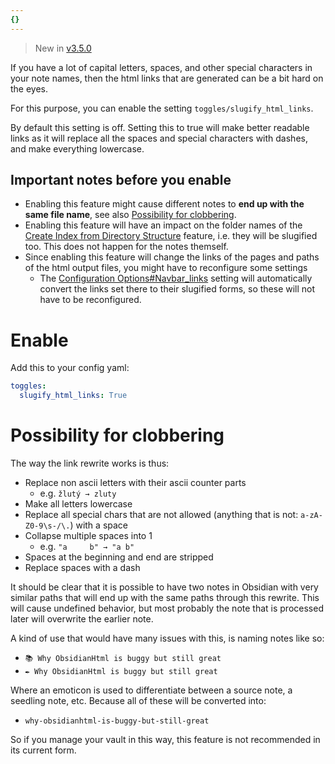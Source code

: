```yaml
---
{}
---
```

   
>New in [v3.5.0](../../Changelog/v3.5.0.md)   
   
If you have a lot of capital letters, spaces, and other special characters in your note names, then the html links that are generated can be a bit hard on the eyes.   
   
For this purpose, you can enable the setting `toggles/slugify_html_links`.   
   
By default this setting is off. Setting this to true will make better readable links as it will replace all the spaces and special characters with dashes, and make everything lowercase.    
   
## Important notes before you enable   
   
- Enabling this feature might cause different notes to **end up with the same file name**, see also [Possibility for clobbering](#possibility-for-clobbering).   
- Enabling this feature will have an impact on the folder names of the [Create Index from Directory Structure](../../Configurations/Modes/Create%20Index%20from%20Directory%20Structure.md) feature, i.e. they will be slugified too. This does not happen for the notes themself.   
- Since enabling this feature will change the links of the pages and paths of the html output files, you might have to reconfigure some settings   
	- The [Configuration Options#Navbar_links](../../Configurations/Configuration%20Options.md#navbar_links) setting will automatically convert the links set there to their slugified forms, so these will not have to be reconfigured.   
   
# Enable   
Add this to your config yaml:   
``` yaml
toggles:
  slugify_html_links: True
```
   
   
   
# Possibility for clobbering   
The way the link rewrite works is thus:   
   
- Replace non ascii letters with their ascii counter parts   
	- e.g. `žlutý → zluty`   
- Make all letters lowercase   
- Replace all special chars that are not allowed (anything that is not: `a-zA-Z0-9\s-/\.`) with a space   
- Collapse multiple spaces into 1   
	- e.g. `"a     b" → "a b"`   
- Spaces at the beginning and end are stripped   
- Replace spaces with a dash   
   
It should be clear that it is possible to have two notes in Obsidian with very similar paths that will end up with the same paths through this rewrite. This will cause undefined behavior, but most probably the note that is processed later will overwrite the earlier note.   
   
A kind of use that would have many issues with this, is naming notes like so:   
   
- `📚 Why ObsidianHtml is buggy but still great`   
- `✒️ Why ObsidianHtml is buggy but still great`   
   
Where an emoticon is used to differentiate between a source note, a seedling note, etc. Because all of these will be converted into:   
   
- `why-obsidianhtml-is-buggy-but-still-great`   
   
So if you manage your vault in this way, this feature is not recommended in its current form.